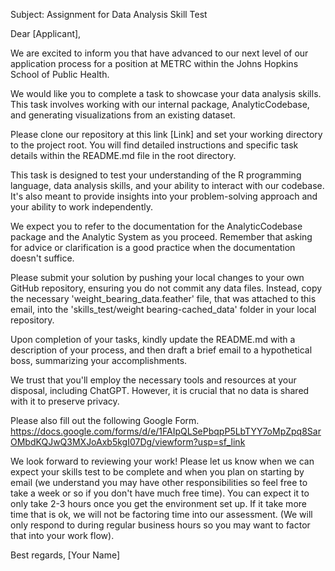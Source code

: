 Subject: Assignment for Data Analysis Skill Test

Dear [Applicant],

We are excited to inform you that have advanced to our next level of our application process for a position at METRC within the Johns Hopkins School of Public Health.

We would like you to complete a task to showcase your data analysis skills. This task involves working with our internal package, AnalyticCodebase, and generating visualizations from an existing dataset.

Please clone our repository at this link
[Link]
and set your working directory to the project root. You will find detailed instructions and specific task details within the README.md file in the root directory.

This task is designed to test your understanding of the R programming language, data analysis skills, and your ability to interact with our codebase. It's also meant to provide insights into your problem-solving approach and your ability to work independently.

We expect you to refer to the documentation for the AnalyticCodebase package and the Analytic System as you proceed. Remember that asking for advice or clarification is a good practice when the documentation doesn't suffice.

Please submit your solution by pushing your local changes to your own GitHub repository, ensuring you do not commit any data files. Instead, copy the necessary 'weight_bearing_data.feather' file, that was attached to this email, into the 'skills_test/weight bearing-cached_data' folder in your local repository.

Upon completion of your tasks, kindly update the README.md with a description of your process, and then draft a brief email to a hypothetical boss, summarizing your accomplishments.

We trust that you'll employ the necessary tools and resources at your disposal, including ChatGPT. However, it is crucial that no data is shared with it to preserve privacy.

Please also fill out the following Google Form. https://docs.google.com/forms/d/e/1FAIpQLSePbqpP5LbTYY7oMpZpq8SarOMbdKQJwQ3MXJoAxb5kgI07Dg/viewform?usp=sf_link

We look forward to reviewing your work! Please let us know when we can expect your skills test to be complete and when you plan on starting by email (we understand you may have other responsibilities so feel free to take a week or so if you don't have much free time). You can expect it to only take 2-3 hours once you get the environment set up. If it take more time that is ok, we will not be factoring time into our assessment. (We will only respond to during regular business hours so you may want to factor that into your work flow).

Best regards,
[Your Name]
